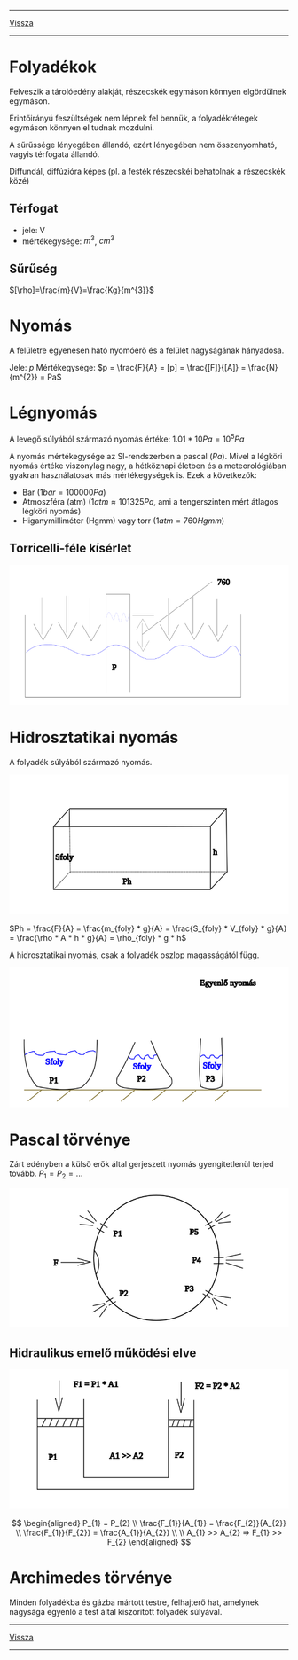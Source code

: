 
---

[Vissza](../fizika.md)

---

# Folyadékok
Felveszik a tárolóedény alakját, részecskék egymáson könnyen elgördülnek egymáson.
>
Érintőirányú feszültségek nem lépnek fel bennük, a folyadékrétegek egymáson könnyen el tudnak mozdulni.
>
A sűrűssége lényegében állandó, ezért lényegében nem összenyomható, vagyis térfogata állandó.
>
Diffundál, diffúzióra képes (pl. a festék részecskéi behatolnak a részecskék közé)
>
## Térfogat
- jele: V
- mértékegysége: $m^{3}$, $cm^{3}$
## Sűrűség
$[\rho]=\frac{m}{V}=\frac{Kg}{m^{3}}$
# Nyomás
A felületre egyenesen ható nyomóerő és a felület nagyságának hányadosa.
>
Jele: $p$
Mértékegysége: $p = \frac{F}{A} = [p] = \frac{[F]}{[A]} = \frac{N}{m^{2}} = Pa$
# Légnyomás
A levegő súlyából származó nyomás értéke: $1.01 * 10 Pa = 10^{5}Pa$
>
A nyomás mértékegysége az SI-rendszerben a pascal ($Pa$). Mivel a légköri nyomás értéke viszonylag nagy, a hétköznapi életben és a meteorológiában gyakran használatosak más mértékegységek is. Ezek a következők:
- Bar ($1 bar = 100 000 Pa$)
- Atmoszféra (atm) ($1 atm ≈ 101 325 Pa$, ami a tengerszinten mért átlagos légköri nyomás)
- Higanymilliméter (Hgmm) vagy torr ($1 atm = 760 Hgmm$)
## Torricelli-féle kísérlet
![torricelli kísérlet](../images/fizika-torricelli-kiserlet.svg)
# Hidrosztatikai nyomás
A folyadék súlyából származó nyomás.
>
![hidrosztatikai nyomás](../images/fizika-hidrosztatikai-nyomas.svg)
>
$Ph = \frac{F}{A} = \frac{m_{foly} * g}{A} = \frac{S_{foly} * V_{foly} * g}{A} = \frac{\rho * A * h * g}{A} = \rho_{foly} * g * h$
>
A hidrosztatikai nyomás, csak a folyadék oszlop magasságától függ.
>
![hidrosztatikai nyomás](../images/fizika-hidrosztatikai-nyomas-002.svg)
# Pascal törvénye
Zárt edényben a külső erők által gerjeszett nyomás gyengítetlenül terjed tovább. $P_{1} = P_{2} = ...$
>
![pascal törvénye](../images/fizika-pascal-torvenye.svg)
>
## Hidraulikus emelő működési elve
![hidraulikus emelő](../images/fizika-hidraulikus-emelo.svg)
>
$$
\begin{aligned}
P_{1} = P_{2} \\
\frac{F_{1}}{A_{1}} = \frac{F_{2}}{A_{2}} \\
\frac{F_{1}}{F_{2}} = \frac{A_{1}}{A_{2}} \\ \\
A_{1} >> A_{2} => F_{1} >> F_{2}
\end{aligned}
$$
# Archimedes törvénye
Minden folyadékba és gázba mártott testre, felhajterő hat, amelynek nagysága egyenlő a test által kiszorított folyadék súlyával.

---

[Vissza](../fizika.md)

---